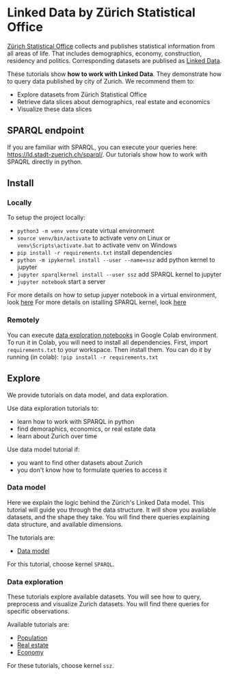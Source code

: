 # Linked Data by Zürich Statistical Office

[Zürich Statistical Office](https://www.stadt-zuerich.ch/prd/en/index/statistik.html) collects and publishes statistical information from all areas of life. That includes demographics, economy, construction, residency and politics. Corresponding datasets are publised as [Linked Data](https://en.wikipedia.org/wiki/Linked_data).

These tutorials show **how to work with Linked Data**. They demonstrate how to query data published by city of Zurich.
We recommend them to:

* Explore datasets from Zürich Statistical Office
* Retrieve data slices about demographics, real estate and economics
* Visualize these data slices

## SPARQL endpoint

If you are familiar with SPARQL, you can execute your queries here: https://ld.stadt-zuerich.ch/sparql/.
Our tutorials show how to work with SPAQRL directly in python.
## Install
### Locally
To setup the project locally:
* ```python3 -m venv venv``` create virtual environment
* ```source venv/bin/activate``` to activate venv on Linux or  ```venv\Scripts\activate.bat``` to activate venv on Windows
* ```pip install -r requirements.txt``` install dependencies
* ```python -m ipykernel install --user --name=ssz``` add python kernel to jupyter
* ```jupyter sparqlkernel install --user ssz```       add SPARQL kernel to jupyter
* ```jupyter notebook``` start a server

For more details on how to setup jupyer notebook in a virtual environment, look [here](https://janakiev.com/blog/jupyter-virtual-envs/)
For more details on istalling SPARQL kernel, look [here](http://www.bobdc.com/blog/jupytersparql/)

### Remotely
You can execute [data exploration notebooks](#Data-exploration) in Google Colab environment. To run it in Colab, you will need to install all dependencies.
First, import `requirements.txt` to your workspace. Then install them. You can do it by running (in colab):
```!pip install -r requirements.txt```

## Explore

We provide tutorials on data model, and data exploration.

Use data exploration tutorials to:
* learn how to work with SPARQL in python
* find demoraphics, economics, or real estate data
* learn about Zurich over time

Use data model tutorial if:
* you want to find other datasets about Zurich
* you don't know how to formulate queries to access it
### Data model

Here we explain the logic behind the Zürich's Linked Data model. This tutorial will guide you through the data structure. It will show you available datasets, and the shape they take. You will find there queries explaining data structure, and available dimensions.

The tutorials are:
* [Data model](notebooks/data_model.ipynb)

For this tutorial, choose kernel ```SPARQL```.
### Data exploration

These tutorials explore available datasets. You will see how to query, preprocess and visualize Zurich datasets. You will find there queries for specific observations.

Available tutorials are:
* [Population](notebooks/population.ipynb)
* [Real estate](notebooks/real_estate.ipynb)
* [Economy](notebooks/economy.ipynb)

For these tutorials, choose kernel ```ssz```.
